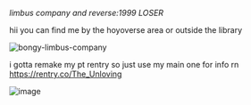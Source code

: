 *limbus company and reverse:1999 LOSER*

hii you can find me by the hoyoverse area or outside the library

![bongy-limbus-company](https://github.com/user-attachments/assets/2a059f67-ea2e-4f01-b103-df8c8c62a1fd)

i gotta remake my pt rentry so just use my main one for info rn https://rentry.co/The_Unloving

![image](https://github.com/user-attachments/assets/dab935d5-2e6a-498c-b502-f70d7d398fa5)

<!--
**dreamerofhumanwholeness/dreamerofhumanwholeness** is a ✨ _special_ ✨ repository because its `README.md` (this file) appears on your GitHub profile.

Here are some ideas to get you started:

- 🔭 I’m currently working on ...
- 🌱 I’m currently learning ...
- 👯 I’m looking to collaborate on ...
- 🤔 I’m looking for help with ...
- 💬 Ask me about ...
- 📫 How to reach me: ...
- 😄 Pronouns: ...
- ⚡ Fun fact: ...
-->
